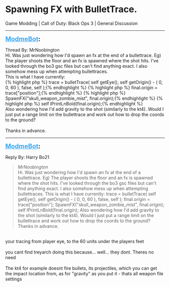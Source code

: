 # Spawning FX with BulletTrace.
Game Modding | Call of Duty: Black Ops 3 | General Discussion

---
<strong style="font-size: 1.4em;"><span style="text-decoration: underline;text-decoration-color: #34a7f9;"><span style="color:#34a7f9;">ModmeBot</span></span>:</strong>

<p>Thread By: MrNoobington<br />Hi. Was just wondering how I&#39;d spawn an fx at the end of a bullettrace. Eg) The player shoots the floor and an fx is spawned where the shot hits. I&#39;ve looked through the bo3 gsc files but can&#39;t find anything exact. I also somehow mess up when attempting bullettraces.<br />This is what I have currently: <br />{% highlight php %}
trace = bulletTrace( self getEye(), self getOrigin() - ( 0, 0, 60 ), false, self );{% endhighlight %}
{% highlight php %}
final.origin = trace["position"];{% endhighlight %}
{% highlight php %}
SpawnFX("skull_weapon_zombie_mist", final.origin);{% endhighlight %}
{% highlight php %}
self IPrintLnBold(final.origin);{% endhighlight %}
 <br />Also wondering how I&#39;d add gravity to the shot (similarly to the kt4). Would I just put a range limit on the bullettrace and work out how to drop the coords to the ground?<br /> <br />Thanks in advance.</p>

---
<strong style="font-size: 1.4em;"><span style="text-decoration: underline;text-decoration-color: #34a7f9;"><span style="color:#34a7f9;">ModmeBot</span></span>:</strong>

<p>Reply By: Harry Bo21<br /><blockquote><em>MrNoobington</em><br />Hi. Was just wondering how I&#39;d spawn an fx at the end of a bullettrace. Eg) The player shoots the floor and an fx is spawned where the shot hits. I&#39;ve looked through the bo3 gsc files but can&#39;t find anything exact. I also somehow mess up when attempting bullettraces. This is what I have currently:  trace = bulletTrace( self getEye(), self getOrigin() - ( 0, 0, 60 ), false, self ); final.origin = trace[&quot;position&quot;]; SpawnFX(&quot;skull_weapon_zombie_mist&quot;, final.origin); self IPrintLnBold(final.origin);   Also wondering how I&#39;d add gravity to the shot (similarly to the kt4). Would I just put a range limit on the bullettrace and work out how to drop the coords to the ground?   Thanks in advance.</blockquote><br /> your tracing from player eye, to the 60 units under the players feet<br /> <br />you cant find treyarch doing this because... well... they dont. Theres no need<br /> <br />The kt4 for example doesnt fire bullets, its projectiles, which you can get the impact location from, as for &quot;gravity&quot; as you put it - thats all weapon file settings</p>
